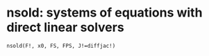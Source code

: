 # nsold: systems of equations with direct linear solvers 
```@docs
nsold(F!, x0, FS, FPS, J!=diffjac!)
```
